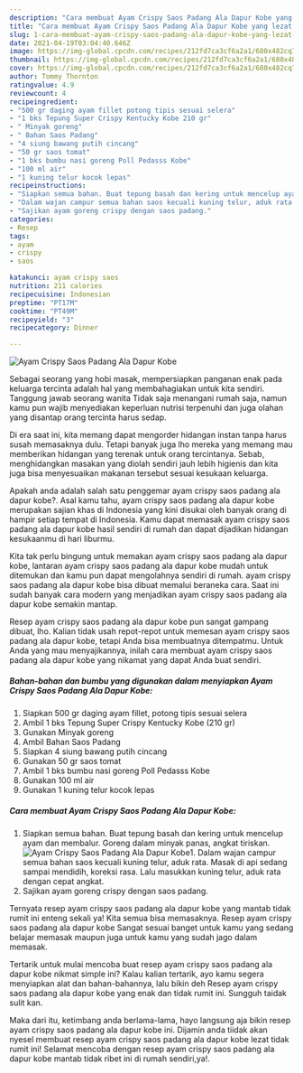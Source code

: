 ```yaml
---
description: "Cara membuat Ayam Crispy Saos Padang Ala Dapur Kobe yang lezat dan Mudah Dibuat"
title: "Cara membuat Ayam Crispy Saos Padang Ala Dapur Kobe yang lezat dan Mudah Dibuat"
slug: 1-cara-membuat-ayam-crispy-saos-padang-ala-dapur-kobe-yang-lezat-dan-mudah-dibuat
date: 2021-04-19T03:04:40.646Z
image: https://img-global.cpcdn.com/recipes/212fd7ca3cf6a2a1/680x482cq70/ayam-crispy-saos-padang-ala-dapur-kobe-foto-resep-utama.jpg
thumbnail: https://img-global.cpcdn.com/recipes/212fd7ca3cf6a2a1/680x482cq70/ayam-crispy-saos-padang-ala-dapur-kobe-foto-resep-utama.jpg
cover: https://img-global.cpcdn.com/recipes/212fd7ca3cf6a2a1/680x482cq70/ayam-crispy-saos-padang-ala-dapur-kobe-foto-resep-utama.jpg
author: Tommy Thornton
ratingvalue: 4.9
reviewcount: 4
recipeingredient:
- "500 gr daging ayam fillet potong tipis sesuai selera"
- "1 bks Tepung Super Crispy Kentucky Kobe 210 gr"
- " Minyak goreng"
- " Bahan Saos Padang"
- "4 siung bawang putih cincang"
- "50 gr saos tomat"
- "1 bks bumbu nasi goreng Poll Pedasss Kobe"
- "100 ml air"
- "1 kuning telur kocok lepas"
recipeinstructions:
- "Siapkan semua bahan. Buat tepung basah dan kering untuk mencelup ayam dan membalur. Goreng dalam minyak panas, angkat tiriskan."
- "Dalam wajan campur semua bahan saos kecuali kuning telur, aduk rata. Masak di api sedang sampai mendidih, koreksi rasa. Lalu masukkan kuning telur, aduk rata dengan cepat angkat."
- "Sajikan ayam goreng crispy dengan saos padang."
categories:
- Resep
tags:
- ayam
- crispy
- saos

katakunci: ayam crispy saos 
nutrition: 211 calories
recipecuisine: Indonesian
preptime: "PT17M"
cooktime: "PT49M"
recipeyield: "3"
recipecategory: Dinner

---
```



![Ayam Crispy Saos Padang Ala Dapur Kobe](https://img-global.cpcdn.com/recipes/212fd7ca3cf6a2a1/680x482cq70/ayam-crispy-saos-padang-ala-dapur-kobe-foto-resep-utama.jpg)

Sebagai seorang yang hobi masak, mempersiapkan panganan enak pada keluarga tercinta adalah hal yang membahagiakan untuk kita sendiri. Tanggung jawab seorang  wanita Tidak saja menangani rumah saja, namun kamu pun wajib menyediakan keperluan nutrisi terpenuhi dan juga olahan yang disantap orang tercinta harus sedap.

Di era  saat ini, kita memang dapat mengorder hidangan instan tanpa harus susah memasaknya dulu. Tetapi banyak juga lho mereka yang memang mau memberikan hidangan yang terenak untuk orang tercintanya. Sebab, menghidangkan masakan yang diolah sendiri jauh lebih higienis dan kita juga bisa menyesuaikan makanan tersebut sesuai kesukaan keluarga. 



Apakah anda adalah salah satu penggemar ayam crispy saos padang ala dapur kobe?. Asal kamu tahu, ayam crispy saos padang ala dapur kobe merupakan sajian khas di Indonesia yang kini disukai oleh banyak orang di hampir setiap tempat di Indonesia. Kamu dapat memasak ayam crispy saos padang ala dapur kobe hasil sendiri di rumah dan dapat dijadikan hidangan kesukaanmu di hari liburmu.

Kita tak perlu bingung untuk memakan ayam crispy saos padang ala dapur kobe, lantaran ayam crispy saos padang ala dapur kobe mudah untuk ditemukan dan kamu pun dapat mengolahnya sendiri di rumah. ayam crispy saos padang ala dapur kobe bisa dibuat memalui beraneka cara. Saat ini sudah banyak cara modern yang menjadikan ayam crispy saos padang ala dapur kobe semakin mantap.

Resep ayam crispy saos padang ala dapur kobe pun sangat gampang dibuat, lho. Kalian tidak usah repot-repot untuk memesan ayam crispy saos padang ala dapur kobe, tetapi Anda bisa membuatnya ditempatmu. Untuk Anda yang mau menyajikannya, inilah cara membuat ayam crispy saos padang ala dapur kobe yang nikamat yang dapat Anda buat sendiri.

<!--inarticleads1-->

##### Bahan-bahan dan bumbu yang digunakan dalam menyiapkan Ayam Crispy Saos Padang Ala Dapur Kobe:

1. Siapkan 500 gr daging ayam fillet, potong tipis sesuai selera
1. Ambil 1 bks Tepung Super Crispy Kentucky Kobe (210 gr)
1. Gunakan  Minyak goreng
1. Ambil  Bahan Saos Padang
1. Siapkan 4 siung bawang putih cincang
1. Gunakan 50 gr saos tomat
1. Ambil 1 bks bumbu nasi goreng Poll Pedasss Kobe
1. Gunakan 100 ml air
1. Gunakan 1 kuning telur kocok lepas




<!--inarticleads2-->

##### Cara membuat Ayam Crispy Saos Padang Ala Dapur Kobe:

1. Siapkan semua bahan. Buat tepung basah dan kering untuk mencelup ayam dan membalur. Goreng dalam minyak panas, angkat tiriskan.
<img src="https://img-global.cpcdn.com/steps/34b49edbf79f722c/160x128cq70/ayam-crispy-saos-padang-ala-dapur-kobe-langkah-memasak-1-foto.jpg" alt="Ayam Crispy Saos Padang Ala Dapur Kobe">1. Dalam wajan campur semua bahan saos kecuali kuning telur, aduk rata. Masak di api sedang sampai mendidih, koreksi rasa. Lalu masukkan kuning telur, aduk rata dengan cepat angkat.
1. Sajikan ayam goreng crispy dengan saos padang.




Ternyata resep ayam crispy saos padang ala dapur kobe yang mantab tidak rumit ini enteng sekali ya! Kita semua bisa memasaknya. Resep ayam crispy saos padang ala dapur kobe Sangat sesuai banget untuk kamu yang sedang belajar memasak maupun juga untuk kamu yang sudah jago dalam memasak.

Tertarik untuk mulai mencoba buat resep ayam crispy saos padang ala dapur kobe nikmat simple ini? Kalau kalian tertarik, ayo kamu segera menyiapkan alat dan bahan-bahannya, lalu bikin deh Resep ayam crispy saos padang ala dapur kobe yang enak dan tidak rumit ini. Sungguh taidak sulit kan. 

Maka dari itu, ketimbang anda berlama-lama, hayo langsung aja bikin resep ayam crispy saos padang ala dapur kobe ini. Dijamin anda tiidak akan nyesel membuat resep ayam crispy saos padang ala dapur kobe lezat tidak rumit ini! Selamat mencoba dengan resep ayam crispy saos padang ala dapur kobe mantab tidak ribet ini di rumah sendiri,ya!.

